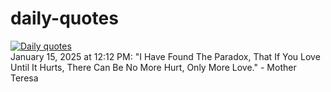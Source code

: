 # daily-quotes
[![Daily quotes](https://github.com/ceepu8/daily-quotes/actions/workflows/daily-quote.yml/badge.svg)](https://github.com/ceepu8/daily-quotes/actions/workflows/daily-quote.yml)<br/>
January 15, 2025 at 12:12 PM: "I Have Found The Paradox, That If You Love Until It Hurts, There Can Be No More Hurt, Only More Love." - Mother Teresa
